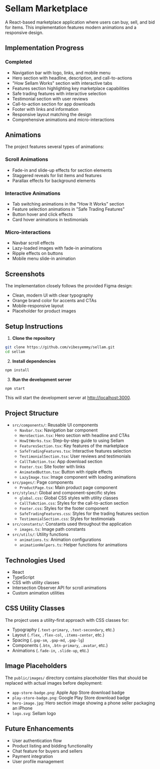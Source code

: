 # Sellam Marketplace

A React-based marketplace application where users can buy, sell, and bid for items. This implementation features modern animations and a responsive design.

## Implementation Progress

### Completed
- Navigation bar with logo, links, and mobile menu
- Hero section with headline, description, and call-to-actions
- "How Sellam Works" section with interactive tabs
- Features section highlighting key marketplace capabilities
- Safe trading features with interactive selection
- Testimonial section with user reviews
- Call-to-action section for app downloads
- Footer with links and information
- Responsive layout matching the design
- Comprehensive animations and micro-interactions

## Animations

The project features several types of animations:

### Scroll Animations
- Fade-in and slide-up effects for section elements
- Staggered reveals for list items and features
- Parallax effects for background elements

### Interactive Animations
- Tab switching animations in the "How It Works" section
- Feature selection animations in "Safe Trading Features"
- Button hover and click effects
- Card hover animations in testimonials

### Micro-interactions
- Navbar scroll effects
- Lazy-loaded images with fade-in animations
- Ripple effects on buttons
- Mobile menu slide-in animation

## Screenshots

The implementation closely follows the provided Figma design:

- Clean, modern UI with clear typography
- Orange brand color for accents and CTAs
- Mobile-responsive layout
- Placeholder for product images

## Setup Instructions

1. **Clone the repository**

```bash
git clone https://github.com/vibesyemmy/sellam.git
cd sellam
```

2. **Install dependencies**

```bash
npm install
```

3. **Run the development server**

```bash
npm start
```

This will start the development server at [http://localhost:3000](http://localhost:3000).

## Project Structure

- `src/components/`: Reusable UI components
  - `Navbar.tsx`: Navigation bar component
  - `HeroSection.tsx`: Hero section with headline and CTAs
  - `HowItWorks.tsx`: Step-by-step guide to using Sellam
  - `FeaturesSection.tsx`: Key features of the marketplace
  - `SafeTradingFeatures.tsx`: Interactive features selection
  - `TestimonialSection.tsx`: User reviews and testimonials
  - `CallToAction.tsx`: App download section
  - `Footer.tsx`: Site footer with links
  - `AnimatedButton.tsx`: Button with ripple effects
  - `LazyImage.tsx`: Image component with loading animations
- `src/pages/`: Page components
  - `ProductPage.tsx`: Main product page component
- `src/styles/`: Global and component-specific styles
  - `global.css`: Global CSS styles with utility classes
  - `CallToAction.css`: Styles for the call-to-action section
  - `Footer.css`: Styles for the footer component
  - `SafeTradingFeatures.css`: Styles for the trading features section
  - `TestimonialSection.css`: Styles for testimonials
- `src/constants/`: Constants used throughout the application
  - `images.ts`: Image path constants
- `src/utils/`: Utility functions
  - `animations.ts`: Animation configurations
  - `animationHelpers.ts`: Helper functions for animations

## Technologies Used

- React
- TypeScript
- CSS with utility classes
- Intersection Observer API for scroll animations
- Custom animation utilities

## CSS Utility Classes

The project uses a utility-first approach with CSS classes for:
- Typography (`.text-primary`, `.text-secondary`, etc.)
- Layout (`.flex`, `.flex-col`, `.items-center`, etc.)
- Spacing (`.gap-sm`, `.gap-md`, `.gap-lg`)
- Components (`.btn`, `.btn-primary`, `.avatar`, etc.)
- Animations (`.fade-in`, `.slide-up`, etc.)

## Image Placeholders

The `public/images/` directory contains placeholder files that should be replaced with actual images before deployment:

- `app-store-badge.png`: Apple App Store download badge
- `play-store-badge.png`: Google Play Store download badge
- `hero-image.jpg`: Hero section image showing a phone seller packaging an iPhone
- `logo.svg`: Sellam logo

## Future Enhancements

- User authentication flow
- Product listing and bidding functionality
- Chat feature for buyers and sellers
- Payment integration
- User profile management 